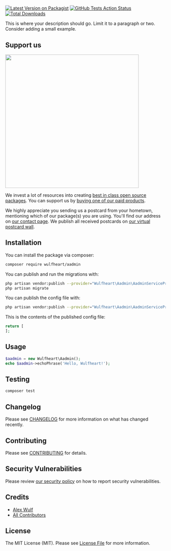 # 

[![Latest Version on Packagist](https://img.shields.io/packagist/v/wulfheart/aadmin.svg?style=flat-square)](https://packagist.org/packages/wulfheart/aadmin)
[![GitHub Tests Action Status](https://img.shields.io/github/workflow/status/wulfheart/aadmin/run-tests?label=tests)](https://github.com/wulfheart/aadmin/actions?query=workflow%3Arun-tests+branch%3Amaster)
[![Total Downloads](https://img.shields.io/packagist/dt/wulfheart/aadmin.svg?style=flat-square)](https://packagist.org/packages/wulfheart/aadmin)


This is where your description should go. Limit it to a paragraph or two. Consider adding a small example.

## Support us

[<img src="https://github-ads.s3.eu-central-1.amazonaws.com/package-aadmin-laravel.jpg?t=1" width="419px" />](https://spatie.be/github-ad-click/package-aadmin-laravel)

We invest a lot of resources into creating [best in class open source packages](https://spatie.be/open-source). You can support us by [buying one of our paid products](https://spatie.be/open-source/support-us).

We highly appreciate you sending us a postcard from your hometown, mentioning which of our package(s) you are using. You'll find our address on [our contact page](https://spatie.be/about-us). We publish all received postcards on [our virtual postcard wall](https://spatie.be/open-source/postcards).

## Installation

You can install the package via composer:

```bash
composer require wulfheart/aadmin
```

You can publish and run the migrations with:

```bash
php artisan vendor:publish --provider="Wulfheart\Aadmin\AadminServiceProvider" --tag="migrations"
php artisan migrate
```

You can publish the config file with:
```bash
php artisan vendor:publish --provider="Wulfheart\Aadmin\AadminServiceProvider" --tag="config"
```

This is the contents of the published config file:

```php
return [
];
```

## Usage

``` php
$aadmin = new Wulfheart\Aadmin();
echo $aadmin->echoPhrase('Hello, Wulfheart!');
```

## Testing

``` bash
composer test
```

## Changelog

Please see [CHANGELOG](CHANGELOG.md) for more information on what has changed recently.

## Contributing

Please see [CONTRIBUTING](.github/CONTRIBUTING.md) for details.

## Security Vulnerabilities

Please review [our security policy](../../security/policy) on how to report security vulnerabilities.

## Credits

- [Alex Wulf](https://github.com/wulfheart)
- [All Contributors](../../contributors)

## License

The MIT License (MIT). Please see [License File](LICENSE.md) for more information.

